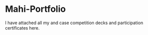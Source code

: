# Mahi-Portfolio
I have attached all my and case competition decks and participation certificates here.
